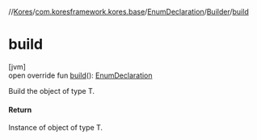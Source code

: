 //[Kores](../../../../index.md)/[com.koresframework.kores.base](../../index.md)/[EnumDeclaration](../index.md)/[Builder](index.md)/[build](build.md)

# build

[jvm]\
open override fun [build](build.md)(): [EnumDeclaration](../index.md)

Build the object of type T.

#### Return

Instance of object of type T.
